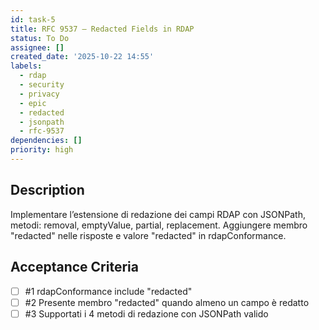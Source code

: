 ```yaml
---
id: task-5
title: RFC 9537 — Redacted Fields in RDAP
status: To Do
assignee: []
created_date: '2025-10-22 14:55'
labels:
  - rdap
  - security
  - privacy
  - epic
  - redacted
  - jsonpath
  - rfc-9537
dependencies: []
priority: high
---
```


## Description

<!-- SECTION:DESCRIPTION:BEGIN -->
Implementare l’estensione di redazione dei campi RDAP con JSONPath, metodi: removal, emptyValue, partial, replacement.
Aggiungere membro "redacted" nelle risposte e valore "redacted" in rdapConformance.
<!-- SECTION:DESCRIPTION:END -->

## Acceptance Criteria
<!-- AC:BEGIN -->
- [ ] #1 rdapConformance include "redacted"
- [ ] #2 Presente membro "redacted" quando almeno un campo è redatto
- [ ] #3 Supportati i 4 metodi di redazione con JSONPath valido
<!-- AC:END -->
